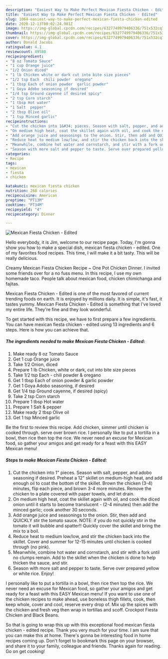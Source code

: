 ```yaml
---
description: "Easiest Way to Make Perfect Mexican Fiesta Chicken - Edited"
title: "Easiest Way to Make Perfect Mexican Fiesta Chicken - Edited"
slug: 1064-easiest-way-to-make-perfect-mexican-fiesta-chicken-edited
date: 2020-12-13T00:02:24.981Z
image: https://img-global.cpcdn.com/recipes/6327749979406336/751x532cq70/mexican-fiesta-chicken-edited-recipe-main-photo.jpg
thumbnail: https://img-global.cpcdn.com/recipes/6327749979406336/751x532cq70/mexican-fiesta-chicken-edited-recipe-main-photo.jpg
cover: https://img-global.cpcdn.com/recipes/6327749979406336/751x532cq70/mexican-fiesta-chicken-edited-recipe-main-photo.jpg
author: Donald Jacobs
ratingvalue: 4.1
reviewcount: 49580
recipeingredient:
- "8 oz Tomato Sauce"
- "1 cup Orange juice"
- "1/2 Onion diced"
- "1 lb Chicken white or dark cut into bite size pieces"
- "1/2 tsp Each  chili powder  oregano"
- "1 tbsp Each of onion powder  garlic powder"
- "1 Goya Adobo seasoning if desired"
- "1/4 tsp Ground cayenne if desired spicy"
- "2 tsp Corn starch"
- "1 tbsp Hot water"
- "1 Salt  pepper"
- "2 tbsp Olive oil"
- "1 tsp Minced garlic"
recipeinstructions:
- "Cut the chicken into 1&#34; pieces. Season with salt, pepper, and adobo seasoning if desired. Preheat a 12&#34; skillet on medium-high heat, and add enough oil to coat the bottom of the skillet. Brown the chicken (3-4) minutes, flip each piece, and brown 3-4 more minutes. Remove the chicken to a plate covered with paper towels, and let drain."
- "On medium high heat, coat the skillet again with oil, and cook the diced onion until it starts to become translucent  (2-4 minutes) then add the minced garlic; cook another 30 seconds."
- "Add orange juice and seasonings to the onion. Stir, then add and QUICKLY stir the tomato sauce. NOTE: if you do not quickly stir in the tomato it will bubble and spatter!! Quickly cover the skillet and bring the mix to a boil."
- "Reduce heat to medium low/low, and stir the chicken back into the skillet. Cover and summer for 12-15 minutes until chicken is cooked through (no pink)."
- "Meanwhile, combine hot water and cornstarch, and stir with a fork until no clumps remain. Add to the skillet when the chicken is done to help thicken the sauce, and stir."
- "Season with more salt and pepper to taste. Serve over prepared yellow or white rice. Enjoy!"
categories:
- Recipe
tags:
- mexican
- fiesta
- chicken

katakunci: mexican fiesta chicken 
nutrition: 268 calories
recipecuisine: American
preptime: "PT13M"
cooktime: "PT34M"
recipeyield: "4"
recipecategory: Dinner

---
```



![Mexican Fiesta Chicken - Edited](https://img-global.cpcdn.com/recipes/6327749979406336/751x532cq70/mexican-fiesta-chicken-edited-recipe-main-photo.jpg)

Hello everybody, it is Jim, welcome to our recipe page. Today, I'm gonna show you how to make a special dish, mexican fiesta chicken - edited. One of my favorites food recipes. This time, I will make it a bit tasty. This will be really delicious.

Creamy Mexican Fiesta Chicken Recipe ~ One Pot Chicken Dinner. I invited some friends over for a no fuss menu. In this recipe, I use my own homemade taco. People talk about mexican food, chicken chimichanga and fajitas.

Mexican Fiesta Chicken - Edited is one of the most favored of current trending foods on earth. It is enjoyed by millions daily. It is simple, it's fast, it tastes yummy. Mexican Fiesta Chicken - Edited is something that I've loved my entire life. They're fine and they look wonderful.


To get started with this recipe, we have to first prepare a few ingredients. You can have mexican fiesta chicken - edited using 13 ingredients and 6 steps. Here is how you can achieve that.

<!--inarticleads1-->

##### The ingredients needed to make Mexican Fiesta Chicken - Edited:

1. Make ready 8 oz Tomato Sauce
1. Get 1 cup Orange juice
1. Take 1/2 Onion, diced
1. Prepare 1 lb Chicken, white or dark, cut into bite size pieces
1. Take 1/2 tsp Each - chili powder &amp; oregano
1. Get 1 tbsp Each of onion powder &amp; garlic powder
1. Get 1 Goya Adobo seasoning, if desired
1. Get 1/4 tsp Ground cayenne, if desired (spicy)
1. Take 2 tsp Corn starch
1. Prepare 1 tbsp Hot water
1. Prepare 1 Salt &amp; pepper
1. Make ready 2 tbsp Olive oil
1. Get 1 tsp Minced garlic


Be the first to review this recipe. Add chicken, simmer until chicken is cooked through. serve over brown rice. I personally like to put a tortilla in a bowl, then rice then top the rice. We never need an excuse for Mexican food, so gather your amigos and get ready for a feast with this EASY Mexican menu! 

<!--inarticleads2-->

##### Steps to make Mexican Fiesta Chicken - Edited:

1. Cut the chicken into 1&#34; pieces. Season with salt, pepper, and adobo seasoning if desired. Preheat a 12&#34; skillet on medium-high heat, and add enough oil to coat the bottom of the skillet. Brown the chicken (3-4) minutes, flip each piece, and brown 3-4 more minutes. Remove the chicken to a plate covered with paper towels, and let drain.
1. On medium high heat, coat the skillet again with oil, and cook the diced onion until it starts to become translucent -  (2-4 minutes) then add the minced garlic; cook another 30 seconds.
1. Add orange juice and seasonings to the onion. Stir, then add and QUICKLY stir the tomato sauce. NOTE: if you do not quickly stir in the tomato it will bubble and spatter!! Quickly cover the skillet and bring the mix to a boil.
1. Reduce heat to medium low/low, and stir the chicken back into the skillet. Cover and summer for 12-15 minutes until chicken is cooked through (no pink).
1. Meanwhile, combine hot water and cornstarch, and stir with a fork until no clumps remain. Add to the skillet when the chicken is done to help thicken the sauce, and stir.
1. Season with more salt and pepper to taste. Serve over prepared yellow or white rice. Enjoy!


I personally like to put a tortilla in a bowl, then rice then top the rice. We never need an excuse for Mexican food, so gather your amigos and get ready for a feast with this EASY Mexican menu! If you want to use one of the chicken recipes to make ahead, use boneless thigh fillets, cook, then keep whole, cover and cool, reserve every drop of. Mix up the spices with the chicken and fresh veg then wrap in tortillas and scoff. Crockpot Fiesta Chicken and Black Beans. 

So that is going to wrap this up with this exceptional food mexican fiesta chicken - edited recipe. Thank you very much for your time. I am sure that you can make this at home. There's gonna be interesting food in home recipes coming up. Don't forget to bookmark this page on your browser, and share it to your family, colleague and friends. Thanks again for reading. Go on get cooking!
